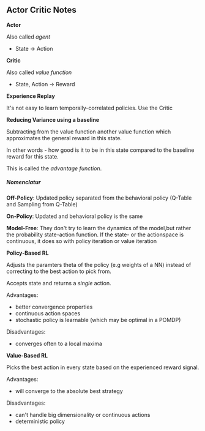 ## Actor Critic Notes

**Actor**

Also called _agent_

* State -> Action


**Critic**

Also called _value function_

* State, Action -> Reward

**Experience Replay**

It's not easy to learn temporally-correlated policies. Use the Critic  

**Reducing Variance using a baseline**

Subtracting from the value function another value function which approximates the general reward in this state. 

In other words - how good is it to be in this state compared to the baseline reward for this state.

This is called the _advantage function_.

##### Nomenclatur

**Off-Policy**: Updated policy separated from the behavioral policy (Q-Table and Sampling from Q-Table)

**On-Policy**: Updated and behavioral policy is the same

**Model-Free**: They don't try to learn the dynamics of the model,but rather the probability state-action function. If the state- or the actionspace is continuous, it does so with policy iteration or value iteration


**Policy-Based RL**

Adjusts the paramters theta of the policy (e.g weights of a NN) instead of correcting to the best action to pick from. 

Accepts state and returns a _single_ action.

Advantages:

* better convergence properties
* continuous action spaces
* stochastic policy is learnable (which may be optimal in a POMDP)

Disadvantages:

* converges often to a local maxima

**Value-Based RL**

Picks the best action in every state based on the experienced reward signal.

Advantages:
* will converge to the absolute best strategy

Disadvantages:
* can't handle big dimensionality or continuous actions
* deterministic policy

